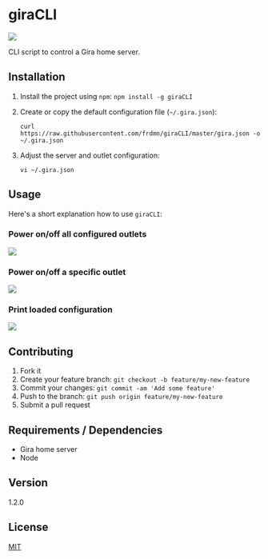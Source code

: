 # giraCLI

![](http://i.imgur.com/K4SLIZp.png)

CLI script to control a Gira home server.

## Installation

1. Install the project using `npm`:
  `npm install -g giraCLI`
2. Create or copy the default configuration file (`~/.gira.json`):

    ```
    curl https://raw.githubusercontent.com/frdmn/giraCLI/master/gira.json -o ~/.gira.json
    ```

3. Adjust the server and outlet configuration:

    ```
    vi ~/.gira.json
    ```

## Usage

Here's a short explanation how to use `giraCLI`:

### Power on/off all configured outlets

![](http://i.imgur.com/K4SLIZp.png)

### Power on/off a specific outlet

![](http://i.imgur.com/euqYRtn.png)

### Print loaded configuration

![](http://i.imgur.com/o4NOcLk.png)

## Contributing

1. Fork it
2. Create your feature branch: `git checkout -b feature/my-new-feature`
3. Commit your changes: `git commit -am 'Add some feature'`
4. Push to the branch: `git push origin feature/my-new-feature`
5. Submit a pull request

## Requirements / Dependencies

* Gira home server
* Node

## Version

1.2.0

## License

[MIT](LICENSE)
